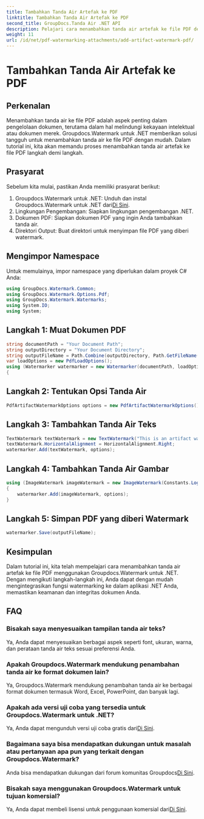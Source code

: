 ```yaml
---
title: Tambahkan Tanda Air Artefak ke PDF
linktitle: Tambahkan Tanda Air Artefak ke PDF
second_title: GroupDocs.Tanda Air .NET API
description: Pelajari cara menambahkan tanda air artefak ke file PDF dengan mudah menggunakan Groupdocs.Watermark untuk .NET. Lindungi dokumen Anda dengan mudah.
weight: 11
url: /id/net/pdf-watermarking-attachments/add-artifact-watermark-pdf/
---
```


# Tambahkan Tanda Air Artefak ke PDF

## Perkenalan
Menambahkan tanda air ke file PDF adalah aspek penting dalam pengelolaan dokumen, terutama dalam hal melindungi kekayaan intelektual atau dokumen merek. Groupdocs.Watermark untuk .NET memberikan solusi tangguh untuk menambahkan tanda air ke file PDF dengan mudah. Dalam tutorial ini, kita akan memandu proses menambahkan tanda air artefak ke file PDF langkah demi langkah.
## Prasyarat
Sebelum kita mulai, pastikan Anda memiliki prasyarat berikut:
1.  Groupdocs.Watermark untuk .NET: Unduh dan instal Groupdocs.Watermark untuk .NET dari[Di Sini](https://releases.groupdocs.com/Watermark/net/).
2. Lingkungan Pengembangan: Siapkan lingkungan pengembangan .NET.
3. Dokumen PDF: Siapkan dokumen PDF yang ingin Anda tambahkan tanda air.
4. Direktori Output: Buat direktori untuk menyimpan file PDF yang diberi watermark.

## Mengimpor Namespace
Untuk memulainya, impor namespace yang diperlukan dalam proyek C# Anda:
```csharp
using GroupDocs.Watermark.Common;
using GroupDocs.Watermark.Options.Pdf;
using GroupDocs.Watermark.Watermarks;
using System.IO;
using System;
```
## Langkah 1: Muat Dokumen PDF
```csharp
string documentPath = "Your Document Path";
string outputDirectory = "Your Document Directory";
string outputFileName = Path.Combine(outputDirectory, Path.GetFileName(documentPath));
var loadOptions = new PdfLoadOptions();
using (Watermarker watermarker = new Watermarker(documentPath, loadOptions))
{
```
## Langkah 2: Tentukan Opsi Tanda Air
```csharp
PdfArtifactWatermarkOptions options = new PdfArtifactWatermarkOptions();
```
## Langkah 3: Tambahkan Tanda Air Teks
```csharp
TextWatermark textWatermark = new TextWatermark("This is an artifact watermark", new Font("Arial", 8));
textWatermark.HorizontalAlignment = HorizontalAlignment.Right;
watermarker.Add(textWatermark, options);
```
## Langkah 4: Tambahkan Tanda Air Gambar
```csharp
using (ImageWatermark imageWatermark = new ImageWatermark(Constants.LogoBmp))
{
    watermarker.Add(imageWatermark, options);
}
```
## Langkah 5: Simpan PDF yang diberi Watermark
```csharp
watermarker.Save(outputFileName);
```

## Kesimpulan
Dalam tutorial ini, kita telah mempelajari cara menambahkan tanda air artefak ke file PDF menggunakan Groupdocs.Watermark untuk .NET. Dengan mengikuti langkah-langkah ini, Anda dapat dengan mudah mengintegrasikan fungsi watermarking ke dalam aplikasi .NET Anda, memastikan keamanan dan integritas dokumen Anda.
## FAQ
### Bisakah saya menyesuaikan tampilan tanda air teks?
Ya, Anda dapat menyesuaikan berbagai aspek seperti font, ukuran, warna, dan perataan tanda air teks sesuai preferensi Anda.
### Apakah Groupdocs.Watermark mendukung penambahan tanda air ke format dokumen lain?
Ya, Groupdocs.Watermark mendukung penambahan tanda air ke berbagai format dokumen termasuk Word, Excel, PowerPoint, dan banyak lagi.
### Apakah ada versi uji coba yang tersedia untuk Groupdocs.Watermark untuk .NET?
 Ya, Anda dapat mengunduh versi uji coba gratis dari[Di Sini](https://releases.groupdocs.com/).
### Bagaimana saya bisa mendapatkan dukungan untuk masalah atau pertanyaan apa pun yang terkait dengan Groupdocs.Watermark?
 Anda bisa mendapatkan dukungan dari forum komunitas Groupdocs[Di Sini](https://forum.groupdocs.com/c/watermark/19).
### Bisakah saya menggunakan Groupdocs.Watermark untuk tujuan komersial?
Ya, Anda dapat membeli lisensi untuk penggunaan komersial dari[Di Sini](https://purchase.groupdocs.com/buy).